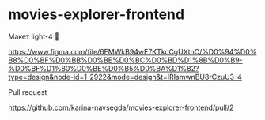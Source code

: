 # movies-explorer-frontend

Макет light-4 🔫

https://www.figma.com/file/6FMWkB94wE7KTkcCgUXtnC/%D0%94%D0%B8%D0%BF%D0%BB%D0%BE%D0%BC%D0%BD%D1%8B%D0%B9-%D0%BF%D1%80%D0%BE%D0%B5%D0%BA%D1%82?type=design&node-id=1-2922&mode=design&t=IRIsmwnBU8rCzuU3-4

Pull request 

https://github.com/karina-navsegda/movies-explorer-frontend/pull/2